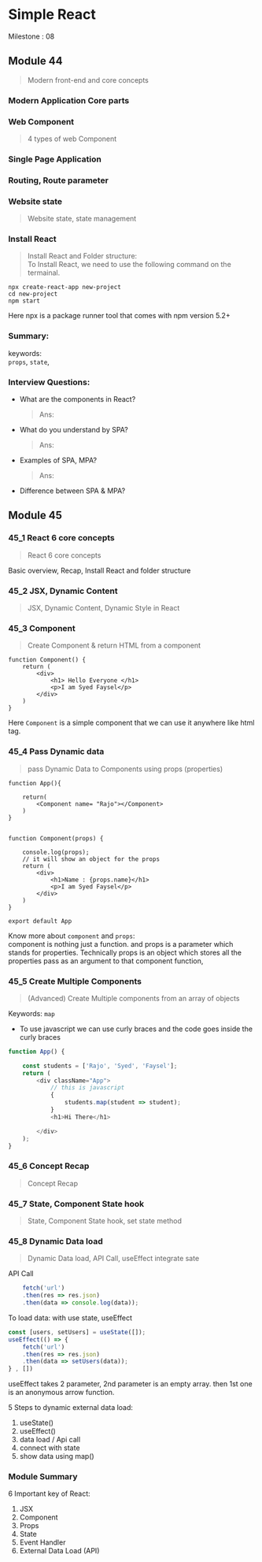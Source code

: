 # Simple React

Milestone : 08

## Module 44

> Modern front-end and core concepts

### Modern Application Core parts

### Web Component

> 4 types of web Component

### Single Page Application

### Routing, Route parameter

### Website state

> Website state, state management

### Install React

> Install React and Folder structure:  
> To Install React, we need to use the following command on the termainal.

```
npx create-react-app new-project
cd new-project
npm start

```

Here npx is a package runner tool that comes with npm version 5.2+

### Summary:

keywords:  
`props`, `state`,

### Interview Questions:

-   What are the components in React?
    > Ans:
-   What do you understand by SPA?
    > Ans:
-   Examples of SPA, MPA?
    > Ans:
-   Difference between SPA & MPA?

## Module 45

### 45_1 React 6 core concepts

> React 6 core concepts

Basic overview, Recap, Install React and folder structure

### 45_2 JSX, Dynamic Content

> JSX, Dynamic Content, Dynamic Style in React

### 45_3 Component

> Create Component & return HTML from a component

```
function Component() {
    return (
        <div>
            <h1> Hello Everyone </h1>
            <p>I am Syed Faysel</p>
        </div>
    )
}
```

Here `Component` is a simple component that we can use it anywhere like html tag.

### 45_4 Pass Dynamic data

> pass Dynamic Data to Components using props (properties)

```
function App(){

    return(
        <Component name= "Rajo"></Component>
    )
}


function Component(props) {

    console.log(props);
    // it will show an object for the props
    return (
        <div>
            <h1>Name : {props.name}</h1>
            <p>I am Syed Faysel</p>
        </div>
    )
}

export default App
```

Know more about `component` and `props`:  
component is nothing just a function. and props is a parameter which stands for properties. Technically props is an object which stores all the properties pass as an argument to that component function,


### 45_5 Create Multiple Components
> (Advanced) Create Multiple components from an array of objects  

Keywords: `map`  

* To use javascript we can use curly braces and the code goes inside the curly braces 

```js
function App() {

    const students = ['Rajo', 'Syed', 'Faysel'];
    return (
        <div className="App">
            // this is javascript
            {
                students.map(student => student);
            }
            <h1>Hi There</h1>

        </div>
    );
}
```

### 45_6 Concept Recap
> Concept Recap

### 45_7 State, Component State hook
> State, Component State hook, set state method

### 45_8 Dynamic Data load
> Dynamic Data load, API Call, useEffect integrate sate  

API Call
```js
    fetch('url')
    .then(res => res.json)
    .then(data => console.log(data));
```

To load data: with use state, useEffect

```javaScript
const [users, setUsers] = useState([]);
useEffect(() => {
    fetch('url')
    .then(res => res.json)
    .then(data => setUsers(data));
} , [])
```
useEffect takes 2 parameter, 2nd parameter is an empty array. then 1st one is an anonymous arrow function.

5 Steps to dynamic external data load:
1. useState()
2. useEffect()
3. data load / Api call
4. connect with state
5. show data using map()


### Module Summary

6 Important key of React:

1. JSX
2. Component
3. Props
4. State
5. Event Handler
6. External Data Load (API)
